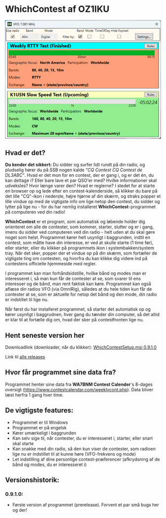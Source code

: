 # WhichContest af OZ1IKU
![main window](https://raw.githubusercontent.com/MartinChristiansen/WhichContest-Releases/master/screenshot.png)

## Hvad er det?
**Du kender det sikkert:** Du sidder og surfer lidt rundt på din radio, og pludselig hører du på SSB nogen kalde *"CQ Contest CQ Contest de DL3ABC"*. Hvad er det mon for en contest, der er gang i, og er det én, du kan deltage i? Eller bare lave et par QSO'er med? Hvilke informationer skal udveksles? Hvor længe varer den? Hvad er reglerne? I stedet for at starte en browser op og lede efter en contest-kalenderside, så klikker du bare på det lille "CQ"-ikon i nederste, højre hjørne af din skærm, og straks popper et lille vindue op med de vigtigste info om lige netop den contest, du sidder og lytter på lige nu - for du har nemlig installeret **WhichContest**-programmet på computeren ved din radio! 

**WhichContest** er et program, som automatisk og løbende holder dig orienteret om alle de contester, som kommer, starter, slutter og er i gang, imens du sidder ved computeren ved din radio - helt uden at du skal gøre noget som helst. Programmet kører helt usynligt i baggrunden, indtil en contest, som måtte have din interesse, er ved at skulle starte (1 time før), eller starter, eller du klikker på programmets ikon i systembakken/system tray. Når det sker, popper der et vindue op på din skærm, som fortæller de vigtigste ting om contesten, og hvorfra du kan klikke dig videre ind på contestens officielle hjemmeside med regler. 

I programmet kan man forhåndsidstille, hvilke bånd og modes man er interesseret i, så man kun får de contester at se, som svarer til ens interesser og de bånd, man rent faktisk kan køre. Programmet kan også aflæse din radios VFO (via OmniRig), således at du hele tiden kun får de contester at se, som er aktuelle for netop det bånd og den mode, din radio er indstillet til lige nu. 

Når først du har installeret programmet, så starter det automatisk op og kører usynligt i baggrudnen, hver gang du tænder din computer, så det altid er klar til at fortælle dig om, hvad der sker på contestfronten lige nu.

## Hent seneste version her
Downloadlink (downloader, når du klikker): [WhichContestSetup.msi 0.9.1.0](https://github.com/MartinChristiansen/WhichContest-Releases/releases/download/v0.9.1.0/WhichContest_0_9_1_0.msi)

Link til [alle releases](https://github.com/MartinChristiansen/WhichContest-Releases/releases)

## Hvor får programmet sine data fra?
Programmet henter sine data fra **WA7BNM Contest Calender**'s 8-dages oversigt (https://www.contestcalendar.com/weeklycont.php). Data bliver læst herfra 1 gang hver time.

## De vigtigste features:
- Programmet er til Windows
- Programmet er på engelsk
- Kører umærkeligt i baggrunden
- Kan selv sige til, når contester, du er interesseret i, starter, eller snart skal starte
- Kan snakke med din radio, så den kun viser de contester, som radioen lige nu er indstillet til at kunne høre (VFO-frekvens og mode)
- Let indstilling af dine personlige contest-præferencer (afkrydsning af de bånd og modes, du er interesseret i)
  
## Versionshistorik:

### 0.9.1.0:
- Første version af programmet (prerelease). Forvent et par små bugs her og der!
